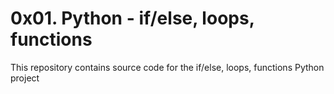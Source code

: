 # 0x01. Python - if/else, loops, functions
This repository contains source code for the if/else, loops, functions 
Python project
